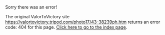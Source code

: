 

Sorry there was an error!

The original ValorToVictory site https://valortovictory.tripod.com/photo17/43-38239ph.htm returns an error code: 404 for this page. [Click here to go to the index page](../index.md).
